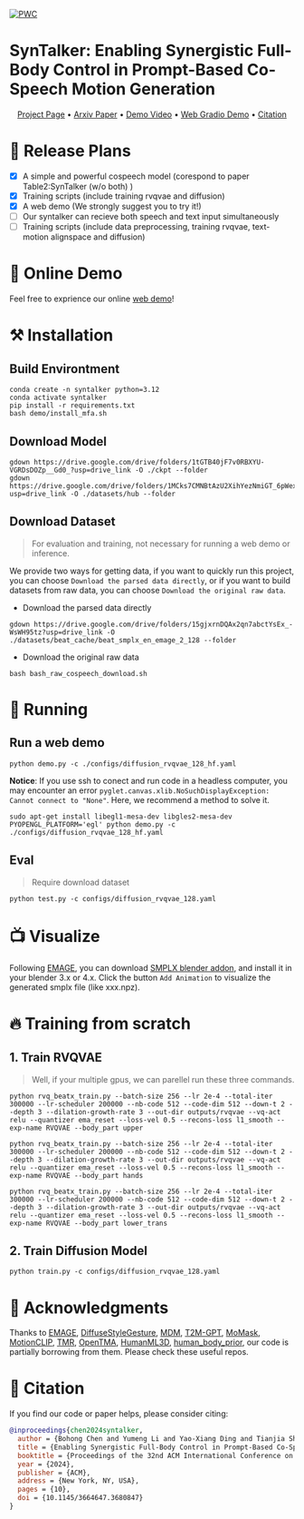 
[![PWC](https://img.shields.io/endpoint.svg?url=https://paperswithcode.com/badge/enabling-synergistic-full-body-control-in-1/gesture-generation-on-beat2)](https://paperswithcode.com/sota/gesture-generation-on-beat2?p=enabling-synergistic-full-body-control-in-1)

# SynTalker: Enabling Synergistic Full-Body Control in Prompt-Based Co-Speech Motion Generation
>
<center>
  <a href="https://robinwitch.github.io/SynTalker-Page">Project Page</a> •
  <a href="https://arxiv.org/abs/2410.00464">Arxiv Paper</a> •
  <a href="https://youtu.be/hkCQLrLarxs">Demo Video</a> •
  <a href="https://7b0d6ce2d7377dda45.gradio.live">Web Gradio Demo</a> •
  <a href="#-citation">Citation</a>
</center>

# 📝 Release Plans

- [x] A simple and powerful cospeech model (corespond to paper Table2:SynTalker (w/o both) )
- [x] Training scripts (include training rvqvae and diffusion)
- [x] A web demo (We strongly suggest you to try it!)
- [ ] Our syntalker can recieve both speech and text input simultaneously
- [ ] Training scripts (include data preprocessing, training rvqvae, text-motion alignspace and diffusion)

# 💖 Online Demo
Feel free to exprience our online [web demo](https://7b0d6ce2d7377dda45.gradio.live)!


# ⚒️ Installation

## Build Environtment

```
conda create -n syntalker python=3.12
conda activate syntalker
pip install -r requirements.txt
bash demo/install_mfa.sh
```


## Download Model
```
gdown https://drive.google.com/drive/folders/1tGTB40jF7v0RBXYU-VGRDsDOZp__Gd0_?usp=drive_link -O ./ckpt --folder
gdown https://drive.google.com/drive/folders/1MCks7CMNBtAzU2XihYezNmiGT_6pWex8?usp=drive_link -O ./datasets/hub --folder
```

## Download Dataset
> For evaluation and training, not necessary for running a web demo or inference.

We provide two ways for getting data, if you want to quickly run this project, you can choose `Download the parsed data directly`, or if you want to build datasets from raw data, you can choose `Download the original raw data`.
- Download the parsed data directly
```
gdown https://drive.google.com/drive/folders/15gjxrnDQAx2qn7abctYsEx_-WsWH95tz?usp=drive_link -O ./datasets/beat_cache/beat_smplx_en_emage_2_128 --folder
```

- Download the original raw data
```
bash bash_raw_cospeech_download.sh
```

# 🚩 Running
## Run a web demo
```
python demo.py -c ./configs/diffusion_rvqvae_128_hf.yaml
```

**Notice**: 
If you use ssh to conect and run code in a headless computer, you may encounter an error `pyglet.canvas.xlib.NoSuchDisplayException: Cannot connect to "None"`. 
Here, we recommend a method to solve it.

```
sudo apt-get install libegl1-mesa-dev libgles2-mesa-dev
PYOPENGL_PLATFORM='egl' python demo.py -c ./configs/diffusion_rvqvae_128_hf.yaml
```


## Eval
> Require download dataset 
```
python test.py -c configs/diffusion_rvqvae_128.yaml
```

# 📺 Visualize
Following [EMAGE](https://github.com/PantoMatrix/PantoMatrix), you can download [SMPLX blender addon](https://drive.google.com/file/d/1O04GfzUw73PkPBhiZNL98vXpgFjewFUy/view?usp=drive_link), and install it in your blender 3.x or 4.x. Click the button `Add Animation` to visualize the generated smplx file (like xxx.npz).


# 🔥 Training from scratch

## 1. Train RVQVAE

> Well, if your multiple gpus, we can parellel run these three commands.

```
python rvq_beatx_train.py --batch-size 256 --lr 2e-4 --total-iter 300000 --lr-scheduler 200000 --nb-code 512 --code-dim 512 --down-t 2 --depth 3 --dilation-growth-rate 3 --out-dir outputs/rvqvae --vq-act relu --quantizer ema_reset --loss-vel 0.5 --recons-loss l1_smooth --exp-name RVQVAE --body_part upper
```


```
python rvq_beatx_train.py --batch-size 256 --lr 2e-4 --total-iter 300000 --lr-scheduler 200000 --nb-code 512 --code-dim 512 --down-t 2 --depth 3 --dilation-growth-rate 3 --out-dir outputs/rvqvae --vq-act relu --quantizer ema_reset --loss-vel 0.5 --recons-loss l1_smooth --exp-name RVQVAE --body_part hands
```

```
python rvq_beatx_train.py --batch-size 256 --lr 2e-4 --total-iter 300000 --lr-scheduler 200000 --nb-code 512 --code-dim 512 --down-t 2 --depth 3 --dilation-growth-rate 3 --out-dir outputs/rvqvae --vq-act relu --quantizer ema_reset --loss-vel 0.5 --recons-loss l1_smooth --exp-name RVQVAE --body_part lower_trans
```

## 2. Train Diffusion Model

```
python train.py -c configs/diffusion_rvqvae_128.yaml
```


# 🙏 Acknowledgments
Thanks to [EMAGE](https://github.com/PantoMatrix/PantoMatrix/tree/main/scripts/EMAGE_2024), [DiffuseStyleGesture](https://github.com/YoungSeng/DiffuseStyleGesture), [MDM](https://github.com/GuyTevet/motion-diffusion-model), [T2M-GPT](https://github.com/Mael-zys/T2M-GPT), [MoMask](https://github.com/EricGuo5513/momask-codes), [MotionCLIP](https://github.com/GuyTevet/MotionCLIP), [TMR](https://github.com/Mathux/TMR), [OpenTMA](https://github.com/LinghaoChan/OpenTMA), [HumanML3D](https://github.com/EricGuo5513/HumanML3D), [human_body_prior](https://github.com/nghorbani/human_body_prior), our code is partially borrowing from them. Please check these useful repos.


# 📖 Citation

If you find our code or paper helps, please consider citing:

```bibtex
@inproceedings{chen2024syntalker,
  author = {Bohong Chen and Yumeng Li and Yao-Xiang Ding and Tianjia Shao and Kun Zhou},
  title = {Enabling Synergistic Full-Body Control in Prompt-Based Co-Speech Motion Generation},
  booktitle = {Proceedings of the 32nd ACM International Conference on Multimedia},
  year = {2024},
  publisher = {ACM},
  address = {New York, NY, USA},
  pages = {10},
  doi = {10.1145/3664647.3680847}
}
```